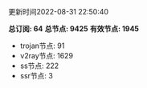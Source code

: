 更新时间2022-08-31 22:50:40

**总订阅: 64**
**总节点: 9425**
**有效节点: 1945**
- trojan节点: 91
- v2ray节点: 1629
- ss节点: 222
- ssr节点: 3
